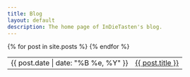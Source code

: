 ```yaml
---
title: Blog
layout: default
description: The home page of InDieTasten's blog.
---
```


<!-- This loops through the paginated posts -->
<table>
  {% for post in site.posts %}
    <tr>
      <td>
        <span class="date">{{ post.date | date: "%B %e, %Y" }}</span>
      </td>
      <td>
        <a href="{{ post.url }}">
          {{ post.title }}
        </a>
      </td>
  </tr>
  {% endfor %}
</table>

